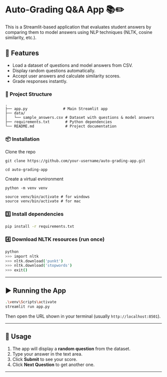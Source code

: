 # Auto-Grading Q&A App 📚✏️

This is a Streamlit-based application that evaluates student answers by comparing them to model answers using NLP techniques (NLTK, cosine similarity, etc.).

## 🚀 Features

* Load a dataset of questions and model answers from CSV.
* Display random questions automatically.
* Accept user answers and calculate similarity scores.
* Grade responses instantly.


### 📂 Project Structure

```
.
├── app.py                # Main Streamlit app
├── data/
│   └── sample_answers.csv # Dataset with questions & model answers
├── requirements.txt       # Python dependencies
└── README.md              # Project documentation
```


### 📦 Installation
 Clone the repo
```
git clone https://github.com/your-username/auto-grading-app.git

cd auto-grading-app

 ```
Create a virtual evnironment
 ```
python -m venv venv

source venv/bin/activate # for windows
source venv/bin/activate # for mac
 ```

### 3️⃣ Install dependencies

```bash
pip install -r requirements.txt
```

### 4️⃣ Download NLTK resources (run once)

```bash
python
>>> import nltk
>>> nltk.download('punkt')
>>> nltk.download('stopwords')
>>> exit()
```

---

## ▶️ Running the App

```bash
.\venv\Scripts\activate  
streamlit run app.py
```

Then open the URL shown in your terminal (usually `http://localhost:8501`).

---

## 📝 Usage

1. The app will display a **random question** from the dataset.
2. Type your answer in the text area.
3. Click **Submit** to see your score.
4. Click **Next Question** to get another one.

---

